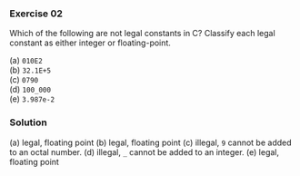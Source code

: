 ### Exercise 02

Which of the following are not legal constants in C? Classify each legal
constant as either integer or floating-point.

(a) `010E2`  
(b) `32.1E+5`  
(c) `0790`  
(d) `100_000`  
(e) `3.987e-2`

### Solution

(a) legal, floating point
(b) legal, floating point
(c) illegal, `9` cannot be added to an octal number.
(d) illegal, `_` cannot be added to an integer.
(e) legal, floating point
